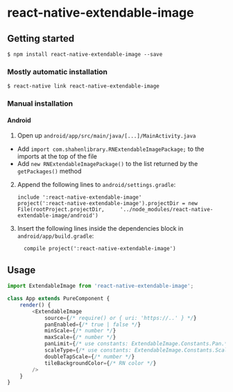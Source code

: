 
# react-native-extendable-image

## Getting started

`$ npm install react-native-extendable-image --save`

### Mostly automatic installation

`$ react-native link react-native-extendable-image`

### Manual installation


#### Android

1. Open up `android/app/src/main/java/[...]/MainActivity.java`
  - Add `import com.shahenlibrary.RNExtendableImagePackage;` to the imports at the top of the file
  - Add `new RNExtendableImagePackage()` to the list returned by the `getPackages()` method
2. Append the following lines to `android/settings.gradle`:
  	```
  	include ':react-native-extendable-image'
  	project(':react-native-extendable-image').projectDir = new File(rootProject.projectDir, 	'../node_modules/react-native-extendable-image/android')
  	```
3. Insert the following lines inside the dependencies block in `android/app/build.gradle`:
  	```
      compile project(':react-native-extendable-image')
  	```


## Usage
```javascript
import ExtendableImage from 'react-native-extendable-image';

class App extends PureComponent {
	render() {
		<ExtendableImage
			source={/* require() or { uri: 'https://..' } */}
			panEnabled={/* true | false */}
			minScale={/* number */}
			maxScale={/* number */}
			panLimit={/* use constants: ExtendableImage.Constants.Pan.* */}
			scaleType={/* use constants: ExtendableImage.Constants.Scale.* */}
			doubleTapScale={/* number */}
			tileBackgroundColor={/* RN color */}
		/>
	}
}
```
  